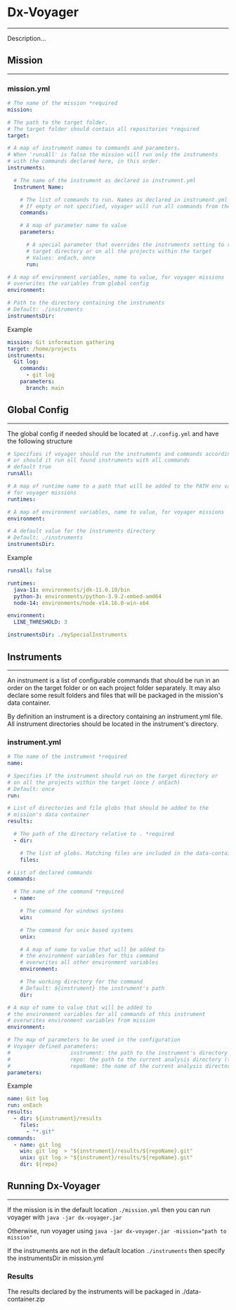 # Dx-Voyager

---
Description...

## Mission

---

### mission.yml

```yaml
# The name of the mission *required
mission:

# The path to the target folder.
# The target folder should contain all repositories *required 
target:

# A map of instrument names to commands and parameters.
# When 'runsAll' is false the mission will run only the instruments 
# with the commands declared here, in this order.
instruments:

  # The name of the instrument as declared in instrument.yml
  Instrument Name:

    # The list of commands to run. Names as declared in instrument.yml
    # If empty or not specified, voyager will run all commands from the instrument 
    commands:

    # A map of parameter name to value
    parameters:

      # A special parameter that overrides the instruments setting to run on the 
      # target directory or on all the projects within the target
      # Values: onEach, once
      run:

# A map of environment variables, name to value, for voyager missions
# overwrites the variables from global config
environment:

# Path to the directory containing the instruments
# Default: ./instruments 
instrumentsDir:
```

Example

```yaml
mission: Git information gathering
target: /home/projects
instruments:
  Git log:
    commands:
      - git log
    parameters:
      branch: main
```

## Global Config

---
The global config if needed should be located at `./.config.yml` and have the following structure

```yaml
# Specifies if voyager should run the instruments and commands according to the mission 
# or should it run all found instruments with all commands
# default true
runsAll:

# A map of runtime name to a path that will be added to the PATH env variable
# for voyager missions
runtimes:

# A map of environment variables, name to value, for voyager missions
environment:

# A default value for the instruments directory
# Default: ./instruments
instrumentsDir:
```

Example

```yaml
runsAll: false

runtimes:
  java-11: environments/jdk-11.0.10/bin
  python-3: environments/python-3.9.2-embed-amd64
  node-14: environments/node-v14.16.0-win-x64

environment:
  LINE_THRESHOLD: 3

instrumentsDir: ./mySpecialInstruments
```

## Instruments

---
An instrument is a list of configurable commands that should be run in an order on the target folder or on each project
folder separately. It may also declare some result folders and files that will be packaged in the mission's data
container.

By definition an instrument is a directory containing an instrument.yml file. All instrument directories should be
located in the instrument's directory.

### instrument.yml

```yaml
# The name of the instrument *required
name:

# Specifies if the instrument should run on the target directory or 
# on all the projects within the target (once / onEach)
# Default: once
run:

# List of directories and file globs that should be added to the 
# mission's data container 
results:

  # The path of the directory relative to . *required
  - dir:

    # The list of globs. Matching files are included in the data-container
    files:

# List of declared commands 
commands:

  # The name of the command *required
  - name:

    # The command for windows systems
    win:

    # The command for unix based systems
    unix:

    # A map of name to value that will be added to 
    # the environment variables for this command
    # overwrites all other environment variables
    environment:

    # The working directory for the command
    # Default: ${instrument} the instrument's path
    dir:

# A map of name to value that will be added to 
# the environment variables for all commands of this instrument
# overwrites environment variables from mission
environment:

# The map of parameters to be used in the configuration
# Voyager defined parameters:
#                   instrument: the path to the instrument's directory
#                   repo: the path to the current analysis directory (target/project)
#                   repoName: the name of the current analysis directory (target/project)
parameters:
```

Example

```yaml
name: Git log
run: onEach
results:
  - dir: ${instrument}/results
    files:
      - "*.git"
commands:
  - name: git log
    win: git log  > "${instrument}/results/${repoName}.git"
    unix: git log > "${instrument}/results/${repoName}.git"
    dir: ${repo}
```

## Running Dx-Voyager

---

If the mission is in the default location `./mission.yml` then you can run voyager with `java -jar dx-voyager.jar`

Otherwise, run voyager using `java -jar dx-voyager.jar -mission="path to mission"`

If the instruments are not in the default location `./instruments` then specify the instrumentsDir in mission.yml

### Results

The results declared by the instruments will be packaged in ./data-container.zip 
